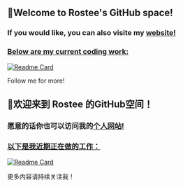 ## 👋Welcome to Rostee's GitHub space!
### If you would like, you can also visite my <a href="rostyan.site">website</href>!
### Below are my current coding work:
[![Readme Card](https://github-readme-stats.vercel.app/api/pin/?username=Zyeeor&theme=transparent&repo=github-readme-stats)](https://github.com/Zyeeor/Renderer-Tutorial)

Follow me for more!


## 👋欢迎来到 Rostee 的GitHub空间！
### 愿意的话你也可以访问我的<a href="rostyan.site">个人网站</href>!
### 以下是我近期正在做的工作：
[![Readme Card](https://github-readme-stats.vercel.app/api/pin/?username=Zyeeor&theme=transparent&repo=github-readme-stats)](https://github.com/Zyeeor/Renderer-Tutorial)

更多内容请持续关注我！

